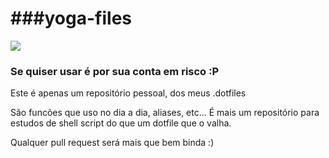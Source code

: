 ###yoga-files
=================================================
![](http://img3.wikia.nocookie.net/__cb20091126005420/streetfighter/images/1/15/Dhalsim-yogafire1a.gif)


### Se quiser usar é por sua conta em risco :P

Este é apenas um repositório pessoal, dos meus .dotfiles 

São funcões que uso no dia a dia, aliases, etc... É mais um repositório para estudos de shell script
do que um dotfile que o valha. 

Qualquer pull request será mais que bem binda :)
